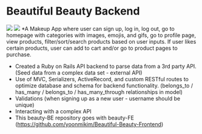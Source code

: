 # Beautiful Beauty Backend
![](https://yoonmikim.github.io/images/beautiful_beauty.png)
![](https://yoonmikim.github.io/images/cart.png)
*A Makeup App where user can sign up, log in, log out, go to homepage with categories with images, emojis, and gifs, go to profile page, view products, filter/sort/search products based on user inputs. If user likes certain products, user can add to cart and/or go to product pages to purchase.

+ Created a Ruby on Rails API backend to parse data from a 3rd party API. (Seed data from a complex data set - external API)
+ Use of MVC, Serializers, ActiveRecord, and custom RESTful routes to optimize database and schema for backend functionality. (belongs_to / has_many / belongs_to / has_many_through relationships in model)
+ Validations (when signing up as a new user - username should be unique)
+ Interacting with a complex API
+ This beauty-BE repository goes with beauty-FE (https://github.com/yoonmikim/Beautiful-Beauty-Frontend)
